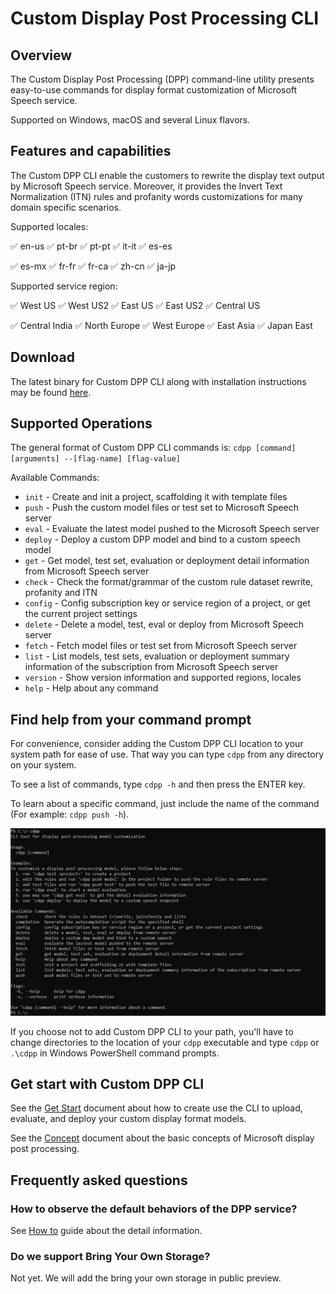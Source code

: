 # Custom Display Post Processing CLI

## Overview

The Custom Display Post Processing (DPP) command-line utility presents easy-to-use commands for display format customization of Microsoft Speech service.

Supported on Windows, macOS and several Linux flavors.

## Features and capabilities

The Custom DPP CLI enable the customers to rewrite the display text output by Microsoft Speech service. Moreover, it provides the Invert Text Normalization (ITN) rules and profanity words customizations for many domain specific scenarios.


Supported locales:

:white_check_mark: en-us :white_check_mark: pt-br :white_check_mark: pt-pt :white_check_mark: it-it :white_check_mark: es-es 

:white_check_mark: es-mx :white_check_mark: fr-fr :white_check_mark: fr-ca :white_check_mark: zh-cn :white_check_mark: ja-jp 

Supported service region: 

:white_check_mark: West US :white_check_mark: West US2 :white_check_mark: East US :white_check_mark: East US2 :white_check_mark: Central US

:white_check_mark: Central India :white_check_mark: North Europe :white_check_mark: West Europe :white_check_mark: East Asia :white_check_mark: Japan East

## Download

The latest binary for Custom DPP CLI along with installation instructions may be found [here](GETSTART.md#download-custom-dpp-cli).

## Supported Operations

The general format of Custom DPP CLI commands is: `cdpp [command] [arguments] --[flag-name] [flag-value]`

Available Commands:
* `init` - Create and init a project, scaffolding it with template files
* `push` - Push the custom model files or test set to Microsoft Speech server
* `eval` - Evaluate the latest model pushed to the Microsoft Speech server
* `deploy` - Deploy a custom DPP model and bind to a custom speech model
* `get` - Get model, test set, evaluation or deployment detail information from Microsoft Speech server
* `check` - Check the format/grammar of the custom rule dataset rewrite, profanity and ITN
* `config` - Config subscription key or service region of a project, or get the current project settings
* `delete` - Delete a model, test, eval or deploy from Microsoft Speech server
* `fetch` - Fetch model files or test set from Microsoft Speech server
* `list` - List models, test sets, evaluation or deployment summary information of the subscription from Microsoft Speech server
* `version` - Show version information and supported regions, locales
* `help` - Help about any command

## Find help from your command prompt

For convenience, consider adding the Custom DPP CLI location to your system path for ease of use. That way you can type `cdpp` from any directory on your system.

To see a list of commands, type `cdpp -h` and then press the ENTER key.

To learn about a specific command, just include the name of the command (For example: `cdpp push -h`).

![cdpp command help example](pics/CLI.png)

If you choose not to add Custom DPP CLI to your path, you'll have to change directories to the location of your `cdpp` executable and type `cdpp` or `.\cdpp` in Windows PowerShell command prompts.

## Get start with Custom DPP CLI

See the [Get Start](GETSTART.md) document about how to create use the CLI to upload, evaluate, and deploy your custom display format models.

See the [Concept](CONCEPTS.md) document about the basic concepts of Microsoft display post processing.

## Frequently asked questions

### How to observe the default behaviors of the DPP service?

See [How to](HOWTO.md) guide about the detail information.

### Do we support Bring Your Own Storage?

Not yet. We will add the bring your own storage in public preview.